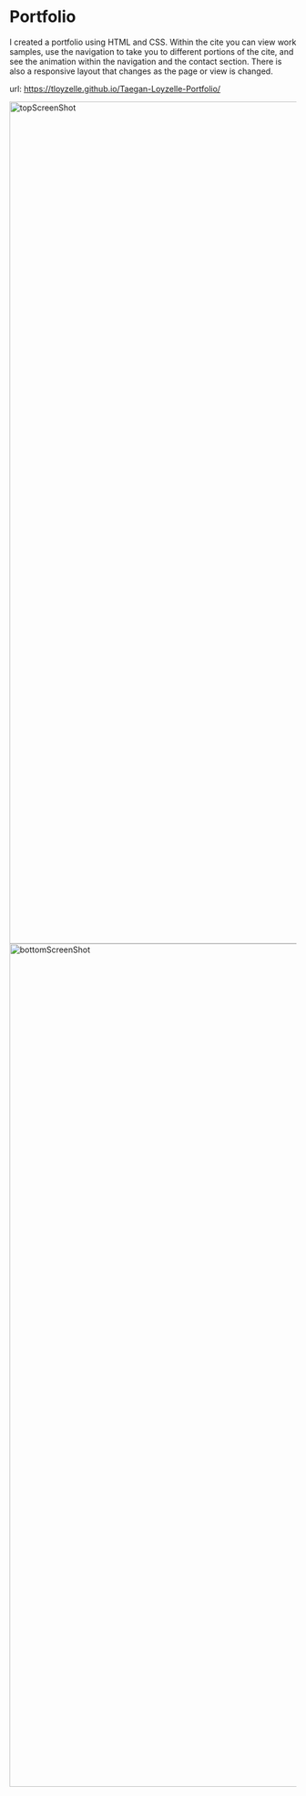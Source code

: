 # Portfolio

I created a portfolio using HTML and CSS. 
Within the cite you can view work samples, use the navigation to take you to different portions of the cite, and see the animation within the navigation and the contact section.
There is also a responsive layout that changes as the page or view is changed.

url: https://tloyzelle.github.io/Taegan-Loyzelle-Portfolio/

<img width="1477" alt="topScreenShot" src="https://user-images.githubusercontent.com/82417321/117549821-80ae4c00-b00a-11eb-8da8-cebce8be550b.png">
<img width="1479" alt="bottomScreenShot" src="https://user-images.githubusercontent.com/82417321/117549825-873cc380-b00a-11eb-8281-2c7cdca85f1b.png">
